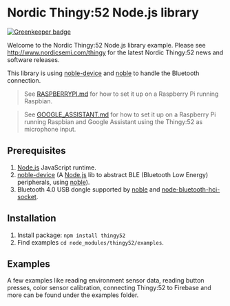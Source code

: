 # Nordic Thingy:52 Node.js library

[![Greenkeeper badge](https://badges.greenkeeper.io/NordicPlayground/Nordic-Thingy52-Nodejs.svg)](https://greenkeeper.io/)

Welcome to the Nordic Thingy:52 Node.js library example.
Please see http://www.nordicsemi.com/thingy for the latest Nordic Thingy:52 news and software releases.

This library is using [noble-device](https://github.com/sandeepmistry/noble-device) and [noble](https://github.com/sandeepmistry/noble) to handle the Bluetooth connection.


> See [RASPBERRYPI.md](https://github.com/NordicPlayground/Nordic-Thingy52-Nodejs/blob/master/RASPBERRYPI.md) for how to set it up on a Raspberry Pi running Raspbian.

> See [GOOGLE_ASSISTANT.md](https://github.com/NordicPlayground/Nordic-Thingy52-Nodejs/blob/master/GOOGLE_ASSISTANT.md) for how to set it up on a Raspberry Pi running Raspbian and Google Assistant using the Thingy:52 as microphone input.

## Prerequisites
1. [Node.js](https://nodejs.org/en/) JavaScript runtime.
2. [noble-device](https://github.com/sandeepmistry/noble-device) (A [Node.js](https://nodejs.org/en/) lib to abstract BLE (Bluetooth Low Energy) peripherals, using [noble](https://github.com/sandeepmistry/noble)).
3. Bluetooth 4.0 USB dongle supported by [noble](https://github.com/sandeepmistry/noble) and [node-bluetooth-hci-socket](https://github.com/sandeepmistry/node-bluetooth-hci-socket#prerequisites).

## Installation
1. Install package: `npm install thingy52`
2. Find examples `cd node_modules/thingy52/examples`.

## Examples
A few examples like reading environment sensor data, reading button presses, color sensor calibration, connecting Thingy:52 to Firebase and more can be found under the examples folder.

